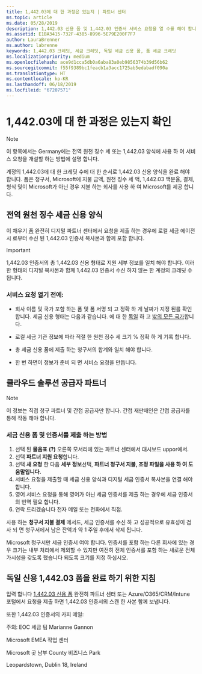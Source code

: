 ```yaml
---
title: 1,442.03에 대 한 과정은 있는지 | 파트너 센터
ms.topic: article
ms.date: 05/28/2019
description: 1,442.03 신용 폼 및 1,442.03 인증서 서비스 요청을 열 수를 해야 합니다.
ms.assetid: E1BA3415-732F-4385-8996-5E79E200F7F7
author: LauraBrenner
ms.author: labrenne
keywords: 1,442.03 크레딧, 세금 크레딧, 독일 세금 신용 폼, 폼 세금 크레딧
ms.localizationpriority: medium
ms.openlocfilehash: ace9d1cca5db0a6aba83a0eb9856374b39d56b62
ms.sourcegitcommit: f55f9389bc1feacb1a3acc1725ab5edabadf090a
ms.translationtype: HT
ms.contentlocale: ko-KR
ms.lasthandoff: 06/18/2019
ms.locfileid: "67207571"
---
```

# <a name="make-sure-you-are-credited-for-withholding-tax"></a>1,442.03에 대 한 과정은 있는지 확인

>[!Note]
>이 항목에서는 Germany에는 전역 원천 징수 세 또는 1,442.03 양식에 사용 하 여 서비스 요청을 개설할 하는 방법에 설명 합니다.

계정의 1,442.03에 대 한 크레딧 수에 대 한 순서로 1,442.03 신용 양식을 완료 해야 합니다. 폼은 청구서, Microsoft에 지불 금액, 원천 징수 세 액, 1,442.03 백분율, 결제, 형식 및이 Microsoft가 아닌 경우 지불 하는 회사를 사용 하 여 Microsoft를 제공 합니다.  

## <a name="global-withholding-tax-credit-form"></a>전역 원천 징수 세금 신용 양식

이 채우기 [폼](https://query.prod.cms.rt.microsoft.com/cms/api/am/binary/RE30311) 완전히 디지털 파트너 센터에서 요청을 제출 하는 경우에 로컬 세금 에이전시 로부터 수신 된 1,442.03 인증서 복사본과 함께 포함 합니다.
>[!IMPORTANT]
>1,442.03 인증서의 총 1,442.03 신용 형태로 지원 세부 정보를 일치 해야 합니다. 이러한 형태의 디지털 복사본과 함께 1,442.03 인증서 수신 하지 않는 한 계정의 크레딧 수 됩니다.

### <a name="before-opening-the-service-request"></a>서비스 요청 열기 전에:

- 회사 이름 및 국가 포함 하는 폼 및 폼 서명 되 고 정확 하 게 날짜가 지정 된를 확인 합니다. 세금 신용 형태는 다음과 같습니다. 에 대 한 [독일](https://query.prod.cms.rt.microsoft.com/cms/api/am/binary/RE305Lo) 하 고 [밖의 모든 국가](https://query.prod.cms.rt.microsoft.com/cms/api/am/binary/RE30311)합니다.

- 로컬 세금 기관 정보에 따라 적절 한 원천 징수 세 크기 % 정확 하 게 기록 합니다.

- 총 세금 신용 폼에 제출 하는 청구서의 합계와 일치 해야 합니다. 

- 한 번 하면이 정보가 준비 되 면 서비스 요청을 만듭니다.

## <a name="cloud-solution-provider-partners"></a>클라우드 솔루션 공급자 파트너

>[!Note]
>이 정보는 직접 청구 파트너 및 간접 공급자만 합니다. 간접 재판매인은 간접 공급자를 통해 작동 해야 합니다.

### <a name="how-to-submit-the-tax-credit-form-and-the-certificates"></a>세금 신용 폼 및 인증서를 제출 하는 방법

1. 선택 된 **물음표** **(?)**  오른쪽 모서리에 있는 파트너 센터에서 대시보드 uppor에서.
2. 선택 **파트너 지원 요청**합니다.
3. 선택 **새 요청** 한 다음 **세부 정보**선택, **파트너 청구서 지불, 조정 파일을 사용 하 여 도움말입니다.**
4. 서비스 요청을 제출할 때 세금 신용 양식과 디지털 세금 인증서 복사본을 연결 해야 합니다.
5. 영어 서비스 요청을 통해 영어가 아닌 세금 인증서를 제출 하는 경우에 세금 인증서의 번역 필요 합니다.
6. 연락 드리겠습니다 전자 메일 또는 전화에서 직접.

사용 하는 **청구서 지불 결제** 메서드, 세금 인증서를 수신 하 고 성공적으로 유효성이 검사 되 면 청구서에서 남은 잔액과 약 1 주일 후에서 삭제 됩니다. 

Microsoft 청구서만 세금 인증서 여야 합니다. 인증서를 포함 하는 다른 회사에 있는 경우 크기는 내부 처리에서 제외할 수 있지만 여전히 전체 인증서를 포함 하는 새로운 전체 가시성을 갖도록 했습니다 되도록 크기를 지정 하십시오. 

## <a name="instructions-for-completing-the-withholding-tax-credit-form-for-germany"></a>독일 신용 1,442.03 폼을 완료 하기 위한 지침

입력 합니다 [1,442.03 신용 폼](https://query.prod.cms.rt.microsoft.com/cms/api/am/binary/RE305Lo) 완전히 파트너 센터 또는 Azure/O365/CRM/Intune 포털에서 요청을 제출 하면 1,442.03 인증서의 스캔 한 사본 함께 보냅니다. 

또한 1,442.03 인증서의 카피 메일:

주의: EOC 세금 팀 Marianne Gannon

Microsoft EMEA 작업 센터

Microsoft 곳 남부 County 비즈니스 Park

Leopardstown, Dublin 18, Ireland
